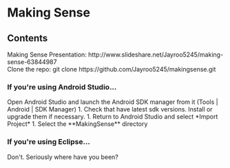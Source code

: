 <h1>Making Sense</h1>

<h2>Contents</h2>
Making Sense Presentation: http://www.slideshare.net/Jayroo5245/making-sense-63844987
<br>
Clone the repo: git clone https://github.com/Jayroo5245/makingsense.git
<h3>If you're using Android Studio...</h3>
Open Android Studio and launch the Android SDK manager from it (Tools | Android | SDK Manager)
1. Check that have latest sdk versions. Install or upgrade them if necessary.
1. Return to Android Studio and select *Import Project*
1. Select the **MakingSense** directory

<h3>If you're using Eclipse...</h3>
Don't. Seriously where have you been?



